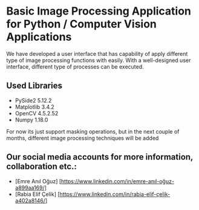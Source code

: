 # Basic Image Processing Application for Python / Computer Vision Applications


We have developed a user interface that has capability of apply different type of image processing functions with easily. With a well-designed user interface, different type of processes can be executed.


##  Used  Libraries ##

- PySide2 5.12.2
- Matplotlib 3.4.2
- OpenCV 4.5.2.52
- Numpy 1.18.0


For now its just support masking operations, but in the next couple of months, different image processing techniques will be added



## Our social media accounts for more information, collaboration etc.: ##

- [Emre Anıl Oğuz] [https://www.linkedin.com/in/emre-anıl-oğuz-a899aa169/]
- [Rabia Elif Çelik] [https://www.linkedin.com/in/rabia-elif-çelik-a402a8146/]

